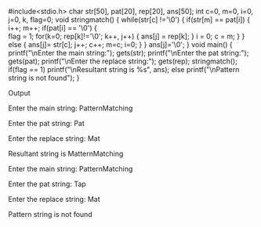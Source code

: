 #include<stdio.h>
char str[50], pat[20], rep[20], ans[50];
int     c=0, m=0, i=0, j=0, k, flag=0;
void stringmatch()
{
                 while(str[c] !='\0')
                {
                                if(str[m] == pat[i])
                                {
                                                i++;
                                                m++;
                                                if(pat[i] == '\0')
                                                {             
                                                                flag = 1;
                                                                for(k=0; rep[k]!='\0'; k++, j++)
                                                                {
                                                                                ans[j] = rep[k];
                                                                }
                                                                i = 0;
                                                                c = m;
                                                }
                                }
                                else
                                {
                                                ans[j]= str[c];
                                                j++;
                                                c++;
                                                m=c;
                                                i=0;
                                }
                }
                ans[j]='\0';
}
void main()
{
                printf("\nEnter the main string:");
                gets(str);
                printf("\nEnter the pat string:");
                gets(pat);
                printf("\nEnter the replace string:");
                gets(rep);
                stringmatch();
                if(flag == 1)
                                printf("\nResultant string is %s", ans);
                else
                                printf("\nPattern string is not found");
}

Output

Enter the main string: PatternMatching

Enter the pat string: Pat

Enter the replace string: Mat

Resultant string is MatternMatching


Enter the main string: PatternMatching

Enter the pat string: Tap

Enter the replace string: Mat

Pattern string is not found
